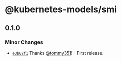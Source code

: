 # @kubernetes-models/smi

## 0.1.0

### Minor Changes

- [`e3b62f1`](https://github.com/tommy351/kubernetes-models-ts/commit/e3b62f184af4066278523e94d7fef53d020d994d) Thanks [@tommy351](https://github.com/tommy351)! - First release.
